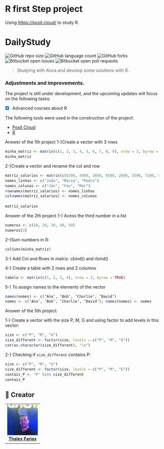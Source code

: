 # R first Step project
Using https://posit.cloud/ to study R.


# DailyStudy

![GitHub repo size](https://img.shields.io/github/repo-size/iuricode/README-template?style=for-the-badge)
![GitHub language count](https://img.shields.io/github/languages/count/iuricode/README-template?style=for-the-badge)
![GitHub forks](https://img.shields.io/github/forks/iuricode/README-template?style=for-the-badge)
![Bitbucket open issues](https://img.shields.io/bitbucket/issues/iuricode/README-template?style=for-the-badge)
![Bitbucket open pull requests](https://img.shields.io/bitbucket/pr-raw/iuricode/README-template?style=for-the-badge)



> Studying with Alura and devolop some solutions with R.

### Adjustments and improvements.

The project is still under development, and the upcoming updates will focus on the following tasks:

- [x] Advanced courses about R

The following tools were used in the construction of the project:

- [Posit Cloud](<https://posit.cloud/>)
- [R](<https://www.r-project.org/>)

Answer of the 1th project
1-)Create a vector with 3 rows
```R
minha_matriz <- matrix(c(1, 2, 3, 4, 5, 6, 7, 8, 9), nrow = 3, byrow = TRUE)
minha_matriz
```
2-)Create a vector and rename the col and row
```R
matriz_salarios <- matrix(c(8200, 4400, 3800, 6500, 2600, 3500, 7100, 9000, 5200), nrow = 3, byrow = TRUE)
nomes_linhas <- c("João", "Maria", "Pedro")
nomes_colunas <- c("Jan", "Fev", "Mar")
rownames(matriz_salarios) <- nomes_linhas
colnames(matriz_salarios) <- nomes_colunas

matriz_salarios

```
Answer of the 2th project
1-) Acess the third number in a list
```R
numeros <- c(10, 20, 30, 40, 50)
numeros[3]
```
2-)Sum numbers in R:
```R
colSums(minha_matriz)
```
3-) Add Col and Rows in matriz: cbind() and rbind()

4-) Create a table with 2 rows and 2 columns
```R
tabela <- matrix(c(1, 2, 3, 4), nrow = 2, byrow = TRUE)
```
5-) To assign names to the elements of the vector 
```R
names(nomes) <- c(‘Ana’, ‘Bob’, ‘Charlie’, ‘David’)
nomes <- c(‘Ana’, ‘Bob’, ‘Charlie’, ‘David’); names(nomes) <- nomes
```




Answer of the 5th project:

1-) Create a vector with the size P, M, G and using factor to add levels in this vector:
```R
size <- c("P", "M", "G")
size_different <- factor(size, levels = c("P", "M", "G"))
cat(as.character(size_different), "\n")
```

2-) Checking if `size_different` contains P:
```R
size <- c("P", "M", "G")
size_different <- factor(size, levels = c("P", "M", "G"))
contais_P <- "P" %in% size_different
contais_P
```

## 🤝 Creator

<table>
  <tr>
    <td align="center">
      <a href="#" title="Thales Farias">
        <img src="IMG_20230429_211838_511.jpg" width="100" alt="Foto do Thales Farias no GitHub"/><br>
        <sub>
          <b><a href="https://www.linkedin.com/in/thalesfreirefarias/" target="_blank">Thales Farias</b>
        </sub>
      </a>
    </td>
  </tr>
</table>

